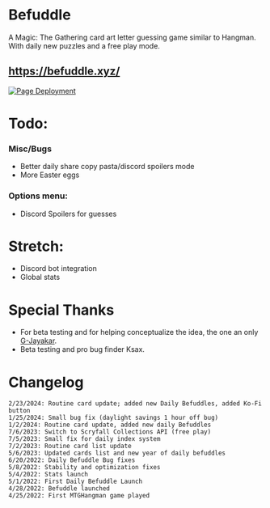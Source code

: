 # Befuddle
A Magic: The Gathering card art letter guessing game similar to Hangman. With daily new puzzles and a free play mode.

## https://befuddle.xyz/

[![Page Deployment](https://github.com/suitangi/Befuddle/actions/workflows/static.yml/badge.svg)](https://github.com/suitangi/Befuddle/actions/workflows/static.yml)

# Todo:


### Misc/Bugs
-   Better daily share copy pasta/discord spoilers mode
-   More Easter eggs

### Options menu:
-   Discord Spoilers for guesses

# Stretch:
-   Discord bot integration
-   Global stats

# Special Thanks
-   For beta testing and for helping conceptualize the idea, the one an only [G-Jayakar](https://github.com/G-Jayakar).
-   Beta testing and pro bug finder Ksax.

# Changelog
```
2/23/2024: Routine card update; added new Daily Befuddles, added Ko-Fi button
1/25/2024: Small bug fix (daylight savings 1 hour off bug)
1/2/2024: Routine card update, added new daily Befuddles
7/6/2023: Switch to Scryfall Collections API (free play)
7/5/2023: Small fix for daily index system
7/2/2023: Routine card list update
5/6/2023: Updated cards list and new year of daily befuddles
6/20/2022: Daily Befuddle Bug fixes
5/8/2022: Stability and optimization fixes
5/4/2022: Stats launch
5/1/2022: First Daily Befuddle Launch
4/28/2022: Befuddle launched
4/25/2022: First MTGHangman game played
```
